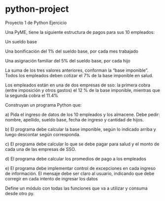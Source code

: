 # python-project
Proyecto 1 de Python 
 Ejercicio 
 
 Una PyME, tiene la siguiente estructura de pagos para sus 10 empleados: 

Un sueldo base

Una bonificación del 1% del sueldo base, por cada mes trabajado

Una asignación familiar del 5% del sueldo base, por cada hijo

La suma de los tres valores anteriores, conforman la “base imponible”.
Todos los empleados deben cotizar el 7% de la base imponible en salud. 

Los empleados están en una de dos empresas de sso: la primera cobra (entre imposición y otros gastos) el 12 % de la base imponible, mientras que la segunda cobra el 11.4%

Construyan un programa Python que:

a) Pida el ingreso de datos de los 10 empleados y los almacene. Debe pedir: nombre, apellido, sueldo base, fecha de ingreso y cantidad de hijos.

b) El programa debe calcular la base imponible, según lo indicado arriba y luego descontar según corresponda.

c) El programa debe calcular lo que se debe pagar para salud y el monto de cada una de las empresas de SSO.

d) El programa debe calcular los promedios de pago a los empleados

e) El programa debe implementar control de excepciones en cada ingreso de información.
El mensaje debe ser claro al usuario, indicando que debe corregir en cada intento de ingresar los datos

Define un módulo con todas las funciones que va a utilizar y consuma desde otro py.
